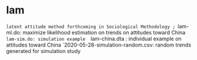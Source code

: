 # lam
`latent attitude method forthcoming in Sociological Methodology ;
`lam-ml.do: maximize likelihood estimation on trends on attitudes toward China 
`lam-sim.do: simulation example 
`lam-china.dta : individual example on attitudes toward China 
`2020-05-28-simulation-random.csv: random trends generated for simulation study 
